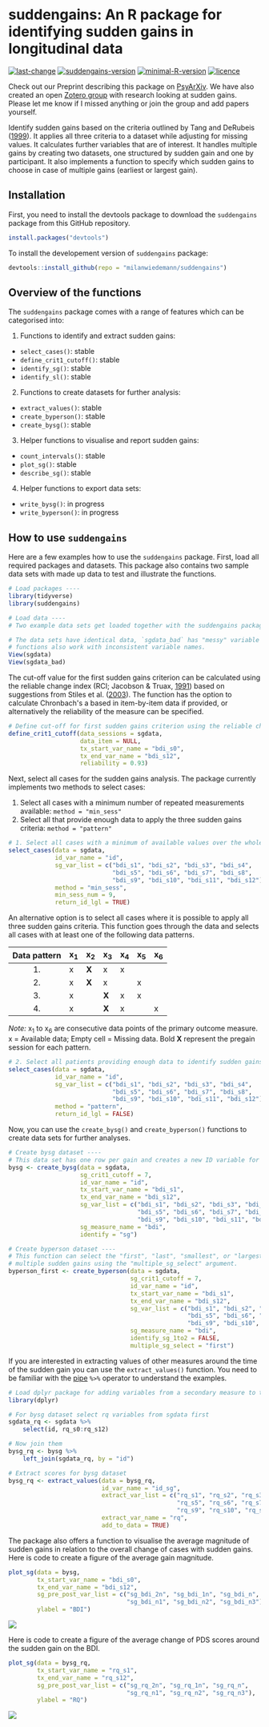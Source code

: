 # suddengains: An R package for identifying sudden gains in longitudinal data

[![last-change](https://img.shields.io/badge/Last%20change-2019--02--23-brightgreen.svg)](https://github.com/milanwiedemann/suddengains) 
[![suddengains-version](https://img.shields.io/badge/Version-0.0.2-brightgreen.svg)](https://github.com/milanwiedemann/suddengains) 
[![minimal-R-version](https://img.shields.io/badge/R%3E%3D-3.4.0-brightgreen.svg)](https://cran.r-project.org/)
[![licence](https://img.shields.io/badge/Licence-GPL--3-brightgreen.svg)](https://choosealicense.com/licenses/gpl-3.0/)

Check out our Preprint describing this package on [PsyArXiv](https://psyarxiv.com/2wa84/).
We have also created an open [Zotero group](https://www.zotero.org/groups/2280342/suddengains) with research looking at sudden gains. 
Please let me know if I missed anything or join the group and add papers yourself.

Identify sudden gains based on the criteria outlined by Tang and DeRubeis ([1999](http://psycnet.apa.org/buy/1999-01811-008)). 
It applies all three criteria to a dataset while adjusting for missing values. 
It calculates further variables that are of interest. 
It handles multiple gains by creating two datasets, one structured by sudden gain and one by participant. 
It also implements a function to specify which sudden gains to choose in case of multiple gains (earliest or largest gain).

## Installation

First, you need to install the devtools package to download the `suddengains` package from this GitHub repository.

```r
install.packages("devtools")
```

To install the developement version of `suddengains` package:

```r
devtools::install_github(repo = "milanwiedemann/suddengains")
```

## Overview of the functions

The `suddengains` package comes with a range of features which can be categorised into:

1. Functions to identify and extract sudden gains:
  - `select_cases()`: stable
  - `define_crit1_cutoff()`: stable
  - `identify_sg()`: stable
  - `identify_sl()`: stable
  
2. Functions to create datasets for further analysis:
  - `extract_values()`: stable
  - `create_byperson()`: stable
  - `create_bysg()`: stable

3. Helper functions to visualise and report sudden gains:
  - `count_intervals()`: stable
  - `plot_sg()`: stable
  - `describe_sg()`: stable
  
4. Helper functions to export data sets:
  - `write_bysg()`: in progress
  - `write_byperson()`: in progress
  
## How to use `suddengains`

Here are a few examples how to use the `suddengains` package.
First, load all required packages and datasets.
This package also contains two sample data sets with made up data to test and illustrate the functions.

```r
# Load packages ----
library(tidyverse)
library(suddengains)

# Load data ----
# Two example data sets get loaded together with the suddengains package

# The data sets have identical data, `sgdata_bad` has "messy" variable names to show that the
# functions also work with inconsistent variable names.
View(sgdata)
View(sgdata_bad)
```

The cut-off value for the first sudden gains criterion can be calculated using the reliable change index (RCI; Jacobson & Truax, [1991](https://psycnet.apa.org/record/1991-16094-001)) based on suggestions from Stiles et al. ([2003](http://psycnet.apa.org/buy/2003-01069-004)).
The function has the option to calculate Chronbach's a based in item-by-item data if provided, or alternatively the reliability of the measure can be specified.

```r
# Define cut-off for first sudden gains criterion using the reliable change index
define_crit1_cutoff(data_sessions = sgdata,
                    data_item = NULL,
                    tx_start_var_name = "bdi_s0",
                    tx_end_var_name = "bdi_s12",
                    reliability = 0.93)
```

Next, select all cases for the sudden gains analysis. 
The package currently implements two methods to select cases:
1. Select all cases with a minimum number of repeated measurements available: `method = "min_sess"`
1. Select all that provide enough data to apply the three sudden gains criteria: `method = "pattern"`

```r
# 1. Select all cases with a minimum of available values over the whole course of repeated measurements
select_cases(data = sgdata, 
             id_var_name = "id", 
             sg_var_list = c("bdi_s1", "bdi_s2", "bdi_s3", "bdi_s4", 
                             "bdi_s5", "bdi_s6", "bdi_s7", "bdi_s8", 
                             "bdi_s9", "bdi_s10", "bdi_s11", "bdi_s12"),
             method = "min_sess", 
             min_sess_num = 9, 
             return_id_lgl = TRUE)
```

An alternative option is to select all cases where it is possible to apply all three sudden gains criteria. 
This function goes through the data and selects all cases with at least one of the following data patterns.

| Data pattern | x<sub>1</sub> | x<sub>2</sub> | x<sub>3</sub> | x<sub>4</sub> | x<sub>5</sub> | x<sub>6</sub> |
|:------------:|-------|-------|-------|-------|-------|-------|
| 1.           |   x   | **X** |   x   |   x   |       |       |
| 2.           |   x   | **X** |   x   |       |   x   |       |
| 3.           |   x   |       | **X** |   x   |   x   |       |
| 4.           |   x   |       | **X** |   x   |       |   x   |

*Note:* x<sub>1</sub> to x<sub>6</sub> are consecutive data points of the primary outcome measure. x = Available data; Empty cell = Missing data. Bold **X** represent the pregain session for each pattern.

```r
# 2. Select all patients providing enough data to identify sudden gains ----
select_cases(data = sgdata, 
             id_var_name = "id", 
             sg_var_list = c("bdi_s1", "bdi_s2", "bdi_s3", "bdi_s4", 
                             "bdi_s5", "bdi_s6", "bdi_s7", "bdi_s8", 
                             "bdi_s9", "bdi_s10", "bdi_s11", "bdi_s12"),
             method = "pattern", 
             return_id_lgl = FALSE)
```

Now, you can use the `create_bysg()` and `create_byperson()` functions to create data sets for further analyses.

```r
# Create bysg dataset ----
# This data set has one row per gain and creates a new ID variable for each sudden gain
bysg <- create_bysg(data = sgdata,
                    sg_crit1_cutoff = 7,
                    id_var_name = "id",
                    tx_start_var_name = "bdi_s1",
                    tx_end_var_name = "bdi_s12",
                    sg_var_list = c("bdi_s1", "bdi_s2", "bdi_s3", "bdi_s4", 
                                    "bdi_s5", "bdi_s6", "bdi_s7", "bdi_s8", 
                                    "bdi_s9", "bdi_s10", "bdi_s11", "bdi_s12"),
                    sg_measure_name = "bdi",
                    identify = "sg")

# Create byperson dataset ----
# This function can select the "first", "last", "smallest", or "largest" sudden gain in cases of 
# multiple sudden gains using the "multiple_sg_select" argument.
byperson_first <- create_byperson(data = sgdata,
                                  sg_crit1_cutoff = 7,
                                  id_var_name = "id",
                                  tx_start_var_name = "bdi_s1",
                                  tx_end_var_name = "bdi_s12",
                                  sg_var_list = c("bdi_s1", "bdi_s2", "bdi_s3", "bdi_s4", 
                                                  "bdi_s5", "bdi_s6", "bdi_s7", "bdi_s8", 
                                                  "bdi_s9", "bdi_s10", "bdi_s11", "bdi_s12"),
                                  sg_measure_name = "bdi",
                                  identify_sg_1to2 = FALSE,
                                  multiple_sg_select = "first")
```

If you are interested in extracting values of other measures around the time of the sudden gain you can use the `extract_values()` function. 
You need to be familiar with the [pipe](https://magrittr.tidyverse.org/) `%>%` operator to understand the examples.

```r
# Load dplyr package for adding variables from a secondary measure to the by_sg data set
library(dplyr)

# For bysg dataset select rq variables from sgdata first
sgdata_rq <- sgdata %>% 
    select(id, rq_s0:rq_s12)

# Now join them
bysg_rq <- bysg %>%
    left_join(sgdata_rq, by = "id")

# Extract scores for bysg dataset
bysg_rq <- extract_values(data = bysg_rq,
                          id_var_name = "id_sg",
                          extract_var_list = c("rq_s1", "rq_s2", "rq_s3", "rq_s4", 
                                               "rq_s5", "rq_s6", "rq_s7", "rq_s8", 
                                               "rq_s9", "rq_s10", "rq_s11", "rq_s12"),
                          extract_var_name = "rq",
                          add_to_data = TRUE)
```

The package also offers a function to visualise the average magnitude of sudden gains in relation to the overall change of cases with sudden gains.
Here is code to create a figure of the average gain magnitude.

```r
plot_sg(data = bysg,
        tx_start_var_name = "bdi_s0",
        tx_end_var_name = "bdi_s12",
        sg_pre_post_var_list = c("sg_bdi_2n", "sg_bdi_1n", "sg_bdi_n", 
                                 "sg_bdi_n1", "sg_bdi_n2", "sg_bdi_n3"),
        ylabel = "BDI")
```

![](https://dl.dropboxusercontent.com/s/jz3ntir87zqkv8r/suddengains-plot-bdi.png)

Here is code to create a figure of the average change of PDS scores around the sudden gain on the BDI.

```r
plot_sg(data = bysg_rq,
        tx_start_var_name = "rq_s1",
        tx_end_var_name = "rq_s12",
        sg_pre_post_var_list = c("sg_rq_2n", "sg_rq_1n", "sg_rq_n", 
                                 "sg_rq_n1", "sg_rq_n2", "sg_rq_n3"),
        ylabel = "RQ")
```

![](https://dl.dropboxusercontent.com/s/smwspv6hvzu7eq8/suddengains-plot-rq.png)
